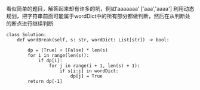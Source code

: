 看似简单的题目，解答起来却有许多的坑，例如‘aaaaaaa’ ['aaa','aaaa']
利用动态规划，把字符串前面可能属于wordDict中的所有部分都做判断，然后在从判断处的断点进行继续判断
```
class Solution:
    def wordBreak(self, s: str, wordDict: List[str]) -> bool:  
        
        dp = [True] + [False] * len(s)
        for i in range(len(s)):
            if dp[i]:
                for j in range(i + 1, len(s) + 1):
                    if s[i:j] in wordDict:
                        dp[j] = True               
        return dp[-1]

                
            
```
